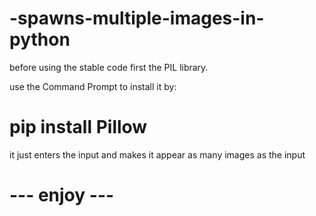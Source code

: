 # -spawns-multiple-images-in-python


before using the stable code first the PIL library.

use the Command Prompt to install it by:

# pip install Pillow

it just enters the input and makes it appear as many images as the input

# --- enjoy ---
